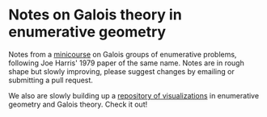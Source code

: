 # Notes on Galois theory in enumerative geometry

Notes from a [minicourse](https://tbrazel.github.io/flash2) on Galois groups of enumerative problems, following Joe Harris' 1979 paper of the same name. Notes are in rough shape but slowly improving, please suggest changes by emailing or submitting a pull request.

We also are slowly building up a [repository of visualizations](https://github.com/tbrazel/galois_visualizations) in enumerative geometry and Galois theory. Check it out!
